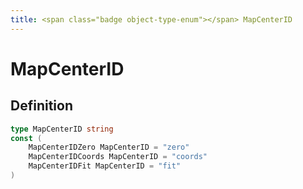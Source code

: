 ```yaml
---
title: <span class="badge object-type-enum"></span> MapCenterID
---
```

# <span class="badge object-type-enum"></span> MapCenterID

## Definition

```go
type MapCenterID string
const (
	MapCenterIDZero MapCenterID = "zero"
	MapCenterIDCoords MapCenterID = "coords"
	MapCenterIDFit MapCenterID = "fit"
)

```
